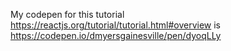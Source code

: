 My codepen for this tutorial https://reactjs.org/tutorial/tutorial.html#overview is https://codepen.io/dmyersgainesville/pen/dyoqLLy